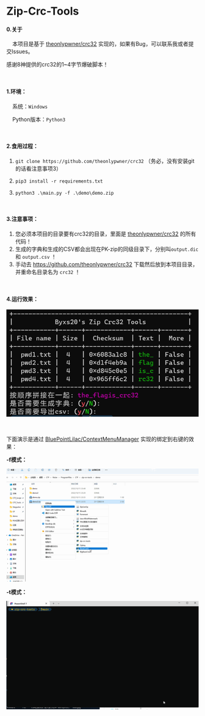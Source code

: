 # Zip-Crc-Tools

#### 0.关于

&nbsp;&nbsp;&nbsp;&nbsp;本项目是基于 [theonlypwner/crc32](https://github.com/theonlypwner/crc32) 实现的，如果有Bug，可以联系我或者提交Issues。

感谢8神提供的crc32的1~4字节爆破脚本！

<br>

#### 1.环境：

&nbsp;&nbsp;&nbsp;&nbsp;系统：`Windows`

&nbsp;&nbsp;&nbsp;&nbsp;Python版本：`Python3`

<br>

#### 2.食用过程：

1. `git clone https://github.com/theonlypwner/crc32` （务必，没有安装git的话看注意事项3）

2. `pip3 install -r requirements.txt`

3. `python3 .\main.py -f .\demo\demo.zip`

<br>

#### 3.注意事项：

1. 您必须本项目的目录要有crc32的目录，里面是 [theonlypwner/crc32](https://github.com/theonlypwner/crc32) 的所有代码！
2. 生成的字典和生成的CSV都会出现在PK-zip的同级目录下，分别叫`output.dic` 和 `output.csv` ！
3. 手动去 https://github.com/theonlypwner/crc32 下载然后放到本项目目录，并重命名目录名为 `crc32` ！

<br>

#### 4.运行效果：

![](images/image.png)

<br>

下面演示是通过 [BluePointLilac/ContextMenuManager](https://github.com/BluePointLilac/ContextMenuManager) 实现的绑定到右键的效果：

**-f模式：**

![](images/image.gif)

**-t模式：**

![](images/image2.gif)
